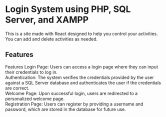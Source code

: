 # Login System using PHP, SQL Server, and XAMPP
This is a site made with React designed to help you control your activities. You can add and delete activities as needed.

## Features
Features
Login Page: Users can access a login page where they can input their credentials to log in.\
Authentication: The system verifies the credentials provided by the user against a SQL Server database and authenticates the user if the credentials are correct.\
Welcome Page: Upon successful login, users are redirected to a personalized welcome page.\
Registration Page: Users can register by providing a username and password, which are stored in the database for future use.





